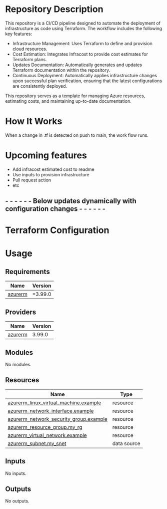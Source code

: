 # Repository Description

This repository is a CI/CD pipeline designed to automate the deployment of infrastructure as code using Terraform. The workflow includes the following key features:


* Infrastructure Management: Uses Terraform to define and provision cloud resources.
* Cost Estimation: Integrates Infracost to provide cost estimates for Terraform plans.
* Updates Documentation: Automatically generates and updates Terraform documentation within the repository.
* Continuous Deployment: Automatically applies infrastructure changes upon successful plan verification, ensuring that the latest configurations are consistently deployed.


This repository serves as a template for managing Azure resources, estimating costs, and maintaining up-to-date documentation.
# How It Works

When a change in .tf is detected on push to main, the work flow runs.

# Upcoming features

* Add infracost estimated cost to readme
* Use inputs to provision infrastructure
* Pull request action
* etc 

## - - - - - - Below updates dynamically with configuration changes - - - - - -

<!-- BEGIN_TF_DOCS -->
# Terraform Configuration
# Usage
## Requirements

| Name | Version |
|------|---------|
| <a name="requirement_azurerm"></a> [azurerm](#requirement\_azurerm) | =3.99.0 |

## Providers

| Name | Version |
|------|---------|
| <a name="provider_azurerm"></a> [azurerm](#provider\_azurerm) | 3.99.0 |

## Modules

No modules.

## Resources

| Name | Type |
|------|------|
| [azurerm_linux_virtual_machine.example](https://registry.terraform.io/providers/hashicorp/azurerm/3.99.0/docs/resources/linux_virtual_machine) | resource |
| [azurerm_network_interface.example](https://registry.terraform.io/providers/hashicorp/azurerm/3.99.0/docs/resources/network_interface) | resource |
| [azurerm_network_security_group.example](https://registry.terraform.io/providers/hashicorp/azurerm/3.99.0/docs/resources/network_security_group) | resource |
| [azurerm_resource_group.my_rg](https://registry.terraform.io/providers/hashicorp/azurerm/3.99.0/docs/resources/resource_group) | resource |
| [azurerm_virtual_network.example](https://registry.terraform.io/providers/hashicorp/azurerm/3.99.0/docs/resources/virtual_network) | resource |
| [azurerm_subnet.my_snet](https://registry.terraform.io/providers/hashicorp/azurerm/3.99.0/docs/data-sources/subnet) | data source |

## Inputs

No inputs.

## Outputs

No outputs.
<!-- END_TF_DOCS -->
<!-- BEGIN_INFRA_DOCS -->
<!-- END_INFRA_DOCLS -->